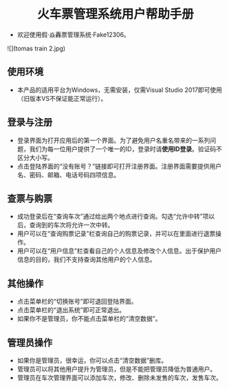 # <center>火车票管理系统用户帮助手册</center>

- 欢迎使用假·焱轟票管理系统·Fake12306。

![](tomas train 2.jpg)

## 使用环境

- 本产品的适用平台为Windows，无需安装，仅需Visual Studio 2017即可使用（旧版本VS不保证能正常运行）。

## 登录与注册

- 登录界面为打开应用后的第一个界面。为了避免用户名重名带来的一系列问题，我们为每一位用户提供了一个唯一的ID，登录时请**使用ID登录**。验证码不区分大小写。
- 点击登陆界面的“没有账号？”链接即可打开注册界面。注册界面需要提供用户名、密码、邮箱、电话号码四项信息。

## 查票与购票

- 成功登录后在“查询车次”通过给出两个地点进行查询。勾选“允许中转”项以后，查询到的车次将允许一次中转。
- 用户可以在“查询购票记录”栏查询自己的购票记录，并可以在里面进行退票操作。
- 用户可以在“用户信息”栏查看自己的个人信息及修改个人信息。出于保护用户信息的目的，我们不支持查询其他用户的个人信息。

## 其他操作

- 点击菜单栏的“切换账号”即可退回登陆界面。
- 点击菜单栏的“退出系统”即可正常退出。
- 如果你不是管理员，你不能点击菜单栏的“清空数据”。

## 管理员操作

- 如果你是管理员，很幸运，你可以点击“清空数据”删库。
- 管理员可以将其他用户提升为管理员，但是不能把管理员降低为普通用户。
- 管理员在车次管理界面可以添加车次，修改、删除未发售的车次，发售车次。